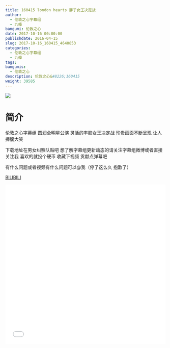 ```yaml
---
title: 160415 london hearts 胖子女王决定战
author: 
  - 伦敦之心字幕组
  - 九條
bangumi: 伦敦之心
date: 2017-10-16 00:00:00
publishdate: 2016-04-15
slug: 2017-10-16_160415_4640853
categories: 
  - 伦敦之心字幕组
  - 九條
tags: 
bangumis: 
  - 伦敦之心
description: 伦敦之心&#8226;160415
weight: 39585
---
```


![](https://i.imgur.com/AvEcoSI.jpg)

# 简介  
伦敦之心字幕组 圆润全明星公演 灵活的丰腴女王决定战 珍贵画面不断呈现 让人捧腹大笑 


下载地址在男女纠察队贴吧 想了解字幕组更新动态的请关注字幕组微博或者直接关注我 喜欢的就投个硬币 收藏下视频 贡献点弹幕吧


有什么问题或者视频有什么问题可以@我（停了这么久 抱歉了）

  [BILIBILI](https://www.bilibili.com/video/av4640853/)


  <iframe src="//www.bilibili.com/html/html5player.html?cid=7529182&aid=4640853" width="100%" height="500" frameborder="0" allowfullscreen="allowfullscreen"></iframe>
